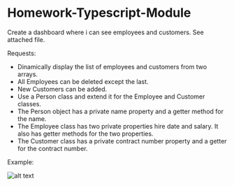 # Homework-Typescript-Module

Create a dashboard where i can see employees and customers. See attached file.

Requests:
- Dinamically display the list of employees and customers from two arrays.
- All Employees can be deleted except the last. 
- New Customers can be added.
- Use a Person class and extend it for the Employee and Customer classes.
- The Person object has a private name property and a getter method for the name.
- The Employee class has two private properties hire date and salary. It also has getter methods for the two properties.
- The Customer class has a private contract number property and a getter for the contract number.

Example:

![alt text](https://github.com/P5CHI-Web-Academy/Homework-Typescript-Module/blob/master/Screen%20Shot%202018-01-24%20at%201.05.16%20PM.png)
